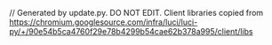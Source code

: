 // Generated by update.py. DO NOT EDIT.
Client libraries copied from
https://chromium.googlesource.com/infra/luci/luci-py/+/90e54b5ca4760f29e78b4299b54cae62b378a995/client/libs
